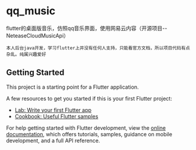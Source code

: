 # qq_music

flutter的桌面版音乐，仿照qq音乐界面，使用网易云内容（开源项目--NeteaseCloudMusicApi）


``
本人后台java开发，学习flutter上并没有任何人支持，只能看官方文档，所以项目代码有点杂乱。纯属兴趣爱好
``

## Getting Started

This project is a starting point for a Flutter application.

A few resources to get you started if this is your first Flutter project:

- [Lab: Write your first Flutter app](https://docs.flutter.dev/get-started/codelab)
- [Cookbook: Useful Flutter samples](https://docs.flutter.dev/cookbook)

For help getting started with Flutter development, view the
[online documentation](https://docs.flutter.dev/), which offers tutorials,
samples, guidance on mobile development, and a full API reference.
